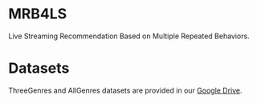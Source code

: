 # MRB4LS
Live Streaming Recommendation Based on Multiple Repeated Behaviors.

# Datasets
ThreeGenres and AllGenres datasets are provided in our [Google Drive](https://drive.google.com/drive/folders/1u_eY1P7m673Mi6efbe_vkbwYXzI09PLp). 
